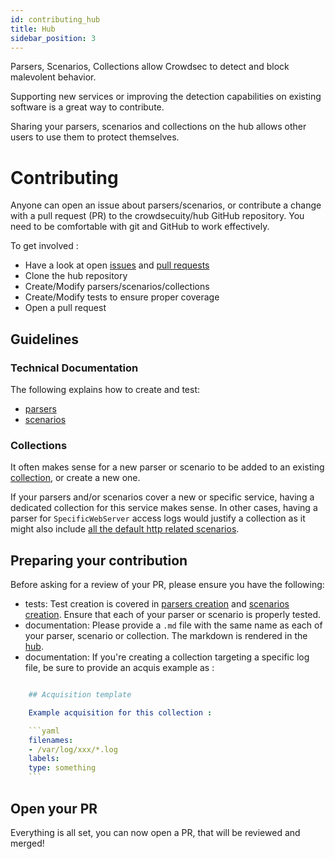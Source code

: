```yaml
---
id: contributing_hub
title: Hub
sidebar_position: 3
---
```


Parsers, Scenarios, Collections allow Crowdsec to detect and block malevolent behavior.

Supporting new services or improving the detection capabilities on existing software is a great way to contribute.

Sharing your parsers, scenarios and collections on the hub allows other users to use them to protect themselves.

# Contributing

Anyone can open an issue about parsers/scenarios, or contribute a change with a pull request (PR) to the crowdsecuity/hub GitHub repository. You need to be comfortable with git and GitHub to work effectively.

To get involved :

- Have a look at open [issues](https://github.com/crowdsecurity/hub/issues) and [pull requests](https://github.com/crowdsecurity/hub/pulls)
- Clone the hub repository
- Create/Modify parsers/scenarios/collections
- Create/Modify tests to ensure proper coverage
- Open a pull request

## Guidelines

### Technical Documentation

The following explains how to create and test:

- [parsers](/docs/parsers/create/)
- [scenarios](/docs/scenarios/create/)

### Collections

It often makes sense for a new parser or scenario to be added to an existing [collection](/docs/collections/format), or create a new one.

If your parsers and/or scenarios cover a new or specific service, having a dedicated collection for this service makes sense.
In other cases, having a parser for `SpecificWebServer` access logs would justify a collection as it might also include [all the default http related scenarios](https://hub.crowdsec.net/author/crowdsecurity/collections/base-http-scenarios).

## Preparing your contribution

Before asking for a review of your PR, please ensure you have the following:

- tests: Test creation is covered in [parsers creation](/docs/parsers/create/) and [scenarios creation](/docs/scenarios/create/). Ensure that each of your parser or scenario is properly tested.
- documentation: Please provide a `.md` file with the same name as each of your parser, scenario or collection. The markdown is rendered in the [hub](https://hub.crowdsec.net).
- documentation: If you're creating a collection targeting a specific log file, be sure to provide an acquis example as :


```yaml

    ## Acquisition template

    Example acquisition for this collection :

    ```yaml
    filenames:
    - /var/log/xxx/*.log
    labels:
    type: something
    ```
```

## Open your PR

Everything is all set, you can now open a PR, that will be reviewed and merged!
